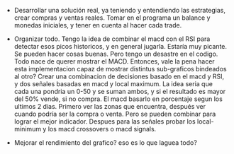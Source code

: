 - Desarrollar una solución real, ya teniendo y entendiendo las estrategias, crear compras y ventas reales. Tomar en el 
programa un balance y monedas iniciales, y tener en cuenta al hacer cada trade.

- Organizar todo. Tengo la idea de combinar el macd con el RSI para detectar esos picos historicos, y en general jugarla. Estaría muy picante.
Se pueden hacer cosas buenas. Pero tengo un desastre en el codigo.
Todo nace de querer mostrar el MACD. Entonces, vale la pena hacer esta implementacion capaz de mostrar distintus sub-graficos
bindeados al otro?
Crear una combinacion de decisiones basado en el macd y RSI, y dos señales basadas en macd y local maximum.
La idea seria que cada una pondria un 0-50 y se suman ambos, y si el resultado es mayor del 50% vende, si no compra. 
El macd basarlo en porcentaje segun los ultimos 2 dias. Primero ver las zonas que encuentra, después ver cuando
podría ser la compra o venta. Pero se pueden combinar para lograr el mejor indicador.
Despues para las señales probar los local-minimum y los macd crossovers o macd signals.

- Mejorar el rendimiento del grafico? eso es lo que laguea todo?